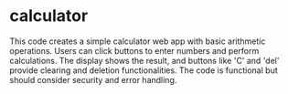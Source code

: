 # calculator

This code creates a simple calculator web app with basic arithmetic operations. Users can click buttons to enter numbers and perform calculations. The display shows the result, and buttons like 'C' and 'del' provide clearing and deletion functionalities. The code is functional but should consider security and error handling.
